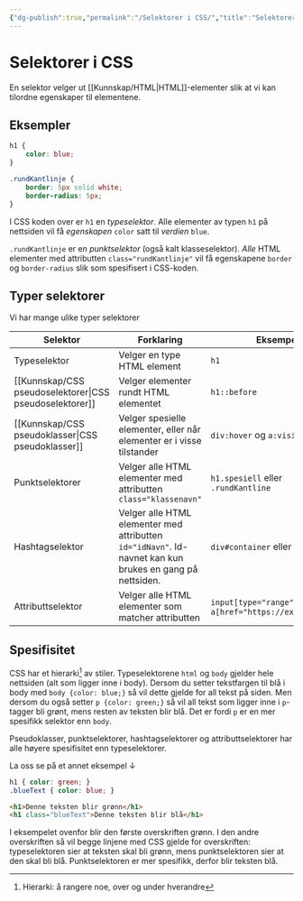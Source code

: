 ```yaml
---
{"dg-publish":true,"permalink":"/Selektorer i CSS/","title":"Selektorer i CSS","tags":["css","it1"]}
---
```



# Selektorer i CSS
En selektor velger ut [[Kunnskap/HTML\|HTML]]-elementer slik at vi kan tilordne egenskaper til elementene.

## Eksempler
```css
h1 {
	color: blue;
}

.rundKantlinje {
	border: 5px solid white;
	border-radius: 5px;
}
```

I CSS koden over er `h1` en *typeselektor*. Alle elementer av typen `h1` på nettsiden vil få *egenskapen* `color` satt til *verdien* `blue`.

`.rundKantlinje` er en *punktselektor* (også kalt klasseselektor). *Alle* HTML elementer med attributten `class="rundKantlinje"` vil få egenskapene `border` og `border-radius` slik som spesifisert i CSS-koden.
## Typer selektorer
Vi har mange ulike typer selektorer

| Selektor                 | Forklaring                                                                                               | Eksempel                                                    |
| ------------------------ | -------------------------------------------------------------------------------------------------------- | ----------------------------------------------------------- |
| Typeselektor             | Velger en type HTML element                                                                              | `h1`                                                        |
| [[Kunnskap/CSS pseudoselektorer\|CSS pseudoselektorer]] | Velger elementer rundt HTML elementet                                                                    | `h1::before`                                                |
| [[Kunnskap/CSS pseudoklasser\|CSS pseudoklasser]]    | Velger spesielle elementer, eller når elementer er i visse tilstander                                    | `div:hover` og `a:visited`                                  |
| Punktselektorer          | Velger alle HTML elementer med attributten `class="klassenavn"`                                          | `h1.spesiell` eller `.rundKantline`                         |
| Hashtagselektor          | Velger alle HTML elementer med attributten `id="idNavn"`. Id-navnet kan kun brukes en gang på nettsiden. | `div#container` eller `#search`                             |
| Attributtselektor        | Velger alle HTML elementer som matcher attributten                                                       | `input[type="range"]` eller `a[href="https://example.org"]` |


## Spesifisitet
CSS har et hierarki[^1] av stiler. Typeselektorene `html` og `body` gjelder hele nettsiden (alt som ligger inne i body). Dersom du setter tekstfargen til blå i body med `body {color: blue;}` så vil dette gjelde for all tekst på siden. Men dersom du også setter `p {color: green;}` så vil all tekst som ligger inne i `p`-tagger bli grønt, mens resten av teksten blir blå. Det er fordi `p` er en mer spesifikk selektor enn `body`.

Pseudoklasser, punktselektorer, hashtagselektorer og attributtselektorer har alle høyere spesifisitet enn typeselektorer. 

La oss se på et annet eksempel ↓

```css
h1 { color: green; }
.blueText { color: blue; }
```

```html
<h1>Denne teksten blir grønn</h1>
<h1 class="blueText">Denne teksten blir blå</h1>
```

I eksempelet ovenfor blir den første overskriften grønn. I den andre overskriften så vil begge linjene med CSS gjelde for overskriften: typeselektoren sier at teksten skal bli grønn, mens punktselektoren sier at den skal bli blå. Punktselektoren er mer spesifikk, derfor blir teksten blå.

[^1]: Hierarki: å rangere noe, over og under hverandre

